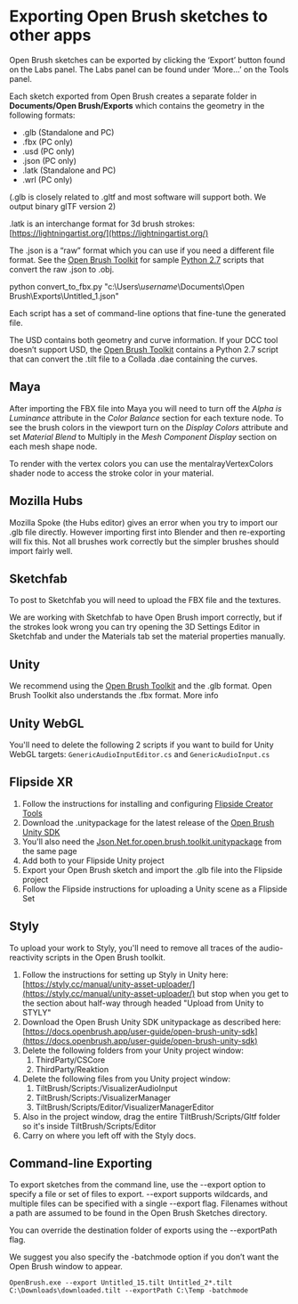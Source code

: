 # Exporting Open Brush sketches to other apps

Open Brush sketches can be exported by clicking the ‘Export’ button found on the Labs panel. The Labs panel can be found under ‘More…’ on the Tools panel.

Each sketch exported from Open Brush creates a separate folder in **Documents/Open Brush/Exports** which contains the geometry in the following formats:

* .glb (Standalone and PC)
* .fbx (PC only)
* .usd (PC only)
* .json (PC only)
* .latk (Standalone and PC)
* .wrl (PC only)

(.glb is closely related to .gltf and most software will support both. We output binary glTF version 2)

.latk is an interchange format for 3d brush strokes: [https://lightningartist.org/](https://lightningartist.org/)

The .json is a “raw” format which you can use if you need a different file format. See the [Open Brush Toolkit](https://github.com/icosa-gallery/open-brush-toolkit) for sample [Python 2.7](https://www.python.org/download/releases/2.7/) scripts that convert the raw .json to .obj.

python convert\_to\_fbx.py "c:\Users\\_username_\Documents\Open Brush\Exports\Untitled\_1.json"

Each script has a set of command-line options that fine-tune the generated file.

The USD contains both geometry and curve information. If your DCC tool doesn’t support USD, the [Open Brush Toolkit](https://github.com/icosa-gallery/open-brush-toolkit) contains a Python 2.7 script that can convert the .tilt file to a Collada .dae containing the curves.

## Maya <a href="#maya" id="maya"></a>

After importing the FBX file into Maya you will need to turn off the _Alpha is Luminance_ attribute in the _Color Balance_ section for each texture node. To see the brush colors in the viewport turn on the _Display Colors_ attribute and set _Material Blend_ to Multiply in the _Mesh Component Display_ section on each mesh shape node.

To render with the vertex colors you can use the mentalrayVertexColors shader node to access the stroke color in your material.

## Mozilla Hubs

Mozilla Spoke (the Hubs editor) gives an error when you try to import our .glb file directly. However importing first into Blender and then re-exporting will fix this. Not all brushes work correctly but the simpler brushes should import fairly well.

## Sketchfab <a href="#sketchfab" id="sketchfab"></a>

To post to Sketchfab you will need to upload the FBX file and the textures.

We are working with Sketchfab to have Open Brush import correctly, but if the strokes look wrong you can try opening the 3D Settings Editor in Sketchfab and under the Materials tab set the material properties manually.

## Unity <a href="#unity" id="unity"></a>

We recommend using the [Open Brush Toolkit](../open-brush-unity-sdk.md) and the .glb format. Open Brush Toolkit also understands the .fbx format. More info

## Unity WebGL

You'll need to delete the following 2 scripts if you want to build for Unity WebGL targets: `GenericAudioInputEditor.cs` and `GenericAudioInput.cs`&#x20;

## Flipside XR

1. Follow the instructions for installing and configuring [Flipside Creator Tools](https://www.flipsidexr.com/docs/2023.1/creator-tools/getting-started)
2. Download the .unitypackage for the latest release of the [Open Brush Unity SDK](../open-brush-unity-sdk.md#\_iqjwk94xwdgd)
3. You'll also need the [Json.Net.for.open.brush.toolkit.unitypackage](https://github.com/icosa-gallery/open-brush-toolkit/releases/download/v24.0.0/Json.Net.for.open.brush.toolkit.unitypackage)  from the same page
4. Add both to your Flipside Unity project
5. Export your Open Brush sketch and import the .glb file into the Flipside project
6. Follow the Flipside instructions for uploading a Unity scene as a Flipside Set

## Styly

To upload your work to Styly, you'll need to remove all traces of the audio-reactivity scripts in the Open Brush toolkit.

1. Follow the instructions for setting up Styly in Unity here: [https://styly.cc/manual/unity-asset-uploader/](https://styly.cc/manual/unity-asset-uploader/) but stop when you get to the section about half-way through headed "Upload from Unity to STYLY"
2. Download the Open Brush Unity SDK unitypackage as described here: [https://docs.openbrush.app/user-guide/open-brush-unity-sdk](https://docs.openbrush.app/user-guide/open-brush-unity-sdk)
3. Delete the following folders from your Unity project window:
   1. ThirdParty/CSCore
   2. ThirdParty/Reaktion
4. Delete the following files from you Unity project window:
   1. TiltBrush/Scripts:/VisualizerAudioInput
   2. TiltBrush/Scripts:/VisualizerManager
   3. TiltBrush/Scripts/Editor/VisualizerManagerEditor
5. Also in the project window, drag the entire TiltBrush/Scripts/Gltf folder so it's inside TiltBrush/Scripts/Editor
6. Carry on where you left off with the Styly docs.

## Command-line Exporting <a href="#command-line-exporting" id="command-line-exporting"></a>

To export sketches from the command line, use the --export option to specify a file or set of files to export. --export supports wildcards, and multiple files can be specified with a single --export flag. Filenames without a path are assumed to be found in the Open Brush Sketches directory.

You can override the destination folder of exports using the --exportPath flag.

We suggest you also specify the -batchmode option if you don’t want the Open Brush window to appear.

```
OpenBrush.exe --export Untitled_15.tilt Untitled_2*.tilt C:\Downloads\downloaded.tilt --exportPath C:\Temp -batchmode
```
